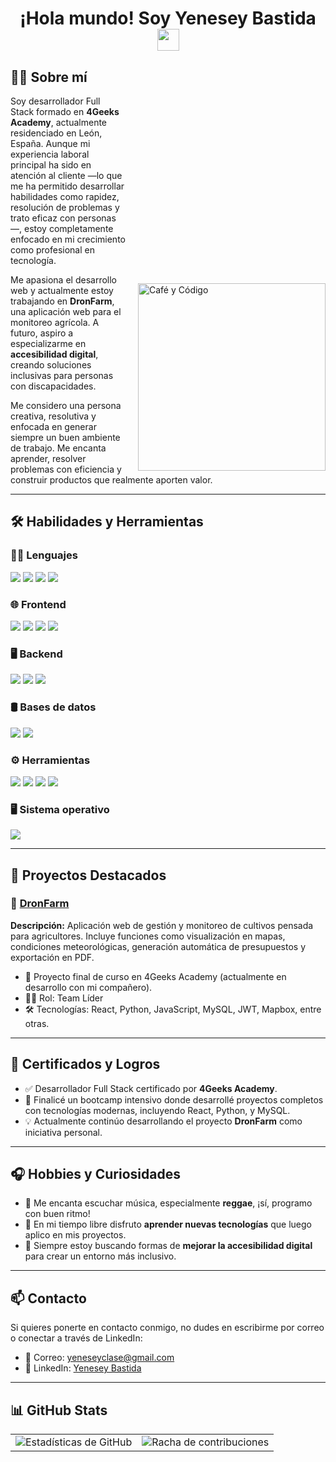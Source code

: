 <h1 align="center"><b>¡Hola mundo! Soy Yenesey Bastida</b> 
  <img src="https://media.giphy.com/media/hvRJCLFzcasrR4ia7z/giphy.gif" width="35">
</h1>

<div>
  <h2>🧑‍💻 Sobre mí</h2>
  <img src="https://media4.giphy.com/media/JqmupuTVZYaQX5s094/giphy.gif" align="right" width="300px" alt="Café y Código" style="margin-left: 20px; margin-top: 300px;">
  <p>
    Soy desarrollador Full Stack formado en <strong>4Geeks Academy</strong>, actualmente residenciado en León, España. Aunque mi experiencia laboral principal ha sido en atención al cliente —lo que me ha permitido desarrollar habilidades como rapidez, resolución de problemas y trato eficaz con personas—, estoy completamente enfocado en mi crecimiento como profesional en tecnología.
  </p>
  <p>
    Me apasiona el desarrollo web y actualmente estoy trabajando en <strong>DronFarm</strong>, una aplicación web para el monitoreo agrícola. A futuro, aspiro a especializarme en <strong>accesibilidad digital</strong>, creando soluciones inclusivas para personas con discapacidades.
  </p>
  <p>
    Me considero una persona creativa, resolutiva y enfocada en generar siempre un buen ambiente de trabajo. Me encanta aprender, resolver problemas con eficiencia y construir productos que realmente aporten valor.
  </p>
</div>

---

## 🛠️ Habilidades y Herramientas

### 👨‍💻 Lenguajes
<span>
  <img src="https://img.shields.io/badge/JavaScript-F7DF1E?style=for-the-badge&logo=javascript&logoColor=black">
  <img src="https://img.shields.io/badge/Python-3776AB?style=for-the-badge&logo=python&logoColor=white">
  <img src="https://img.shields.io/badge/HTML5-E34F26?style=for-the-badge&logo=html5&logoColor=white">
  <img src="https://img.shields.io/badge/CSS3-1572B6?style=for-the-badge&logo=css3&logoColor=white">
</span>

### 🌐 Frontend
<span>
  <img src="https://img.shields.io/badge/React-20232A?style=for-the-badge&logo=react&logoColor=61DAFB">
  <img src="https://img.shields.io/badge/Redux-593D88?style=for-the-badge&logo=redux&logoColor=white">
  <img src="https://img.shields.io/badge/Bootstrap-563D7C?style=for-the-badge&logo=bootstrap&logoColor=white">
  <img src="https://img.shields.io/badge/Angular-DD0031?style=for-the-badge&logo=angular&logoColor=white">
</span>

### 🖥️ Backend
<span>
  <img src="https://img.shields.io/badge/Node.js-339933?style=for-the-badge&logo=nodedotjs&logoColor=white">
  <img src="https://img.shields.io/badge/Flask-000000?style=for-the-badge&logo=flask&logoColor=white">
  <img src="https://img.shields.io/badge/APIs-00599C?style=for-the-badge">
</span>

### 🛢️ Bases de datos
<span>
  <img src="https://img.shields.io/badge/MySQL-4479A1?style=for-the-badge&logo=mysql&logoColor=white">
  <img src="https://img.shields.io/badge/PostgreSQL-336791?style=for-the-badge&logo=postgresql&logoColor=white">
</span>

### ⚙️ Herramientas
<span>
  <img src="https://img.shields.io/badge/Git-F05032?style=for-the-badge&logo=git&logoColor=white">
  <img src="https://img.shields.io/badge/GitHub-181717?style=for-the-badge&logo=github&logoColor=white">
  <img src="https://img.shields.io/badge/Postman-FF6C37?style=for-the-badge&logo=postman&logoColor=white">
  <img src="https://img.shields.io/badge/Render-46E3B7?style=for-the-badge&logo=render&logoColor=white">
</span>

### 🖥️ Sistema operativo
<span>
  <img src="https://img.shields.io/badge/Windows-0078D6?style=for-the-badge&logo=windows&logoColor=white">
</span>

---

## 🚀 Proyectos Destacados

### 🔸 [DronFarm](https://github.com/4GeeksAcademy/DronFarm1.1)
**Descripción:** Aplicación web de gestión y monitoreo de cultivos pensada para agricultores. Incluye funciones como visualización en mapas, condiciones meteorológicas, generación automática de presupuestos y exportación en PDF.

- 👥 Proyecto final de curso en 4Geeks Academy (actualmente en desarrollo con mi compañero).
- 👨‍💼 Rol: Team Líder
- 🛠️ Tecnologías: React, Python, JavaScript, MySQL, JWT, Mapbox, entre otras.

---

## 🏅 Certificados y Logros

- ✅ Desarrollador Full Stack certificado por **4Geeks Academy**.
- 🚀 Finalicé un bootcamp intensivo donde desarrollé proyectos completos con tecnologías modernas, incluyendo React, Python, y MySQL.
- 💡 Actualmente continúo desarrollando el proyecto **DronFarm** como iniciativa personal.

---

## 🎧 Hobbies y Curiosidades

- 🎵 Me encanta escuchar música, especialmente **reggae**, ¡sí, programo con buen ritmo!
- 🧠 En mi tiempo libre disfruto **aprender nuevas tecnologías** que luego aplico en mis proyectos.
- 🌱 Siempre estoy buscando formas de **mejorar la accesibilidad digital** para crear un entorno más inclusivo.

---

## 📫 Contacto

Si quieres ponerte en contacto conmigo, no dudes en escribirme por correo o conectar a través de LinkedIn:

- 📧 Correo: [yeneseyclase@gmail.com](mailto:yeneseyclase@gmail.com)  
- 💼 LinkedIn: [Yenesey Bastida](https://www.linkedin.com/in/yenesey-bastida)

---

## 📊 GitHub Stats

<table>
  <tr>
    <td>
      <img src="https://github-readme-stats.vercel.app/api?username=yenesey2001&show_icons=true&theme=tokyonight&hide_border=true&locale=es" alt="Estadísticas de GitHub">
    </td>
    <td>
      <img src="https://github-readme-streak-stats.herokuapp.com/?user=yenesey2001&theme=material-palenight" alt="Racha de contribuciones">
    </td>
  </tr>
</table>
